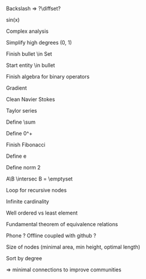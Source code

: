 Backslash => ?\diffset? 

sin(x) 

Complex analysis 

Simplify high degrees (0, 1) 

Finish bullet \in Set 

Start entity \in bullet 

Finish algebra for binary operators 

Gradient 

Clean Navier Stokes 

Taylor series 

Define \sum 

Define 0^+ 

Finish Fibonacci 

Define e 

Define norm 2 

 

A\B \intersec B = \emptyset 

Loop for recursive nodes 

Infinite cardinality 

Well ordered vs least element 

Fundamental theorem of equivalence relations 

 

Phone ? Offline coupled with github ? 

Size of nodes (minimal area, min height, optimal length) 

Sort by degree 

=> minimal connections to improve communities
